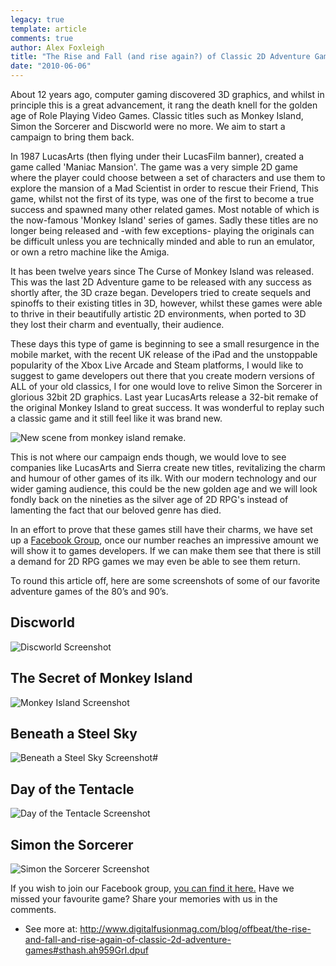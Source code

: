 ```yaml
---
legacy: true 
template: article 
comments: true 
author: Alex Foxleigh
title: "The Rise and Fall (and rise again?) of Classic 2D Adventure Games."
date: "2010-06-06"
---
```


About 12 years ago, computer gaming discovered 3D graphics, and whilst in principle this is a great advancement, it rang the death knell for the golden age of Role Playing Video Games. Classic titles such as Monkey Island, Simon the Sorcerer and Discworld were no more. We aim to start a campaign to bring them back.

In 1987 LucasArts (then flying under their LucasFilm banner), created a game called 'Maniac Mansion'. The game was a very simple 2D game where the player could choose between a set of characters and use them to explore the mansion of a Mad Scientist in order to rescue their Friend, This game, whilst not the first of its type, was one of the first to become a true success and spawned many other related games. Most notable of which is the now-famous 'Monkey Island' series of games. Sadly these titles are no longer being released and -with few exceptions- playing the originals can be difficult unless you are technically minded and able to run an emulator, or own a retro machine like the Amiga.

It has been twelve years since The Curse of Monkey Island was released. This was the last 2D Adventure game to be released with any success as shortly after, the 3D craze began. Developers tried to create sequels and spinoffs to their existing titles in 3D, however, whilst these games were able to thrive in their beautifully artistic 2D environments, when ported to 3D they lost their charm and eventually, their audience.

These days this type of game is beginning to see a small resurgence in the mobile market, with the recent UK release of the iPad and the unstoppable popularity of the Xbox Live Arcade and Steam platforms, I would like to suggest to game developers out there that you create modern versions of ALL of your old classics, I for one would love to relive Simon the Sorcerer in glorious 32bit 2D graphics. Last year LucasArts release a 32-bit remake of the original Monkey Island to great success. It was wonderful to replay such a classic game and it still feel like it was brand new.

![New scene from monkey island remake.](http://foxleigh.me/wp-content/uploads/2010/06/monkey_island_remake.jpg)

This is not where our campaign ends though, we would love to see companies like LucasArts and Sierra create new titles, revitalizing the charm and humour of other games of its ilk. With our modern technology and our wider gaming audience, this could be the new golden age and we will look fondly back on the nineties as the silver age of 2D RPG's instead of lamenting the fact that our beloved genre has died.

In an effort to prove that these games still have their charms, we have set up a [Facebook Group](http://www.facebook.com/topic.php?uid=131914980152161&topic=116#!/group.php?gid=131914980152161), once our number reaches an impressive amount we will show it to games developers. If we can make them see that there is still a demand for 2D RPG games we may even be able to see them return.

To round this article off, here are some screenshots of some of our favorite adventure games of the 80’s and 90’s.

## Discworld

![Discworld Screenshot](http://foxleigh.me/wp-content/uploads/2010/06/discworld.jpg)

## The Secret of Monkey Island

![Monkey Island Screenshot](http://foxleigh.me/wp-content/uploads/2010/06/monkey_island.jpg)

## Beneath a Steel Sky

![Beneath a Steel Sky Screenshot#](http://foxleigh.me/wp-content/uploads/2010/06/beneath_a_steel_sky.jpg)

## Day of the Tentacle

![Day of the Tentacle Screenshot](http://foxleigh.me/wp-content/uploads/2010/06/dott.jpg)

## Simon the Sorcerer

![Simon the Sorcerer Screenshot](http://foxleigh.me/wp-content/uploads/2010/06/simon_the_sorcerer.jpg)

If you wish to join our Facebook group, [you can find it here.](http://www.facebook.com/topic.php?uid=131914980152161&topic=116#!/group.php?gid=131914980152161) Have we missed your favourite game? Share your memories with us in the comments.

- See more at: http://www.digitalfusionmag.com/blog/offbeat/the-rise-and-fall-and-rise-again-of-classic-2d-adventure-games#sthash.ah959GrI.dpuf
